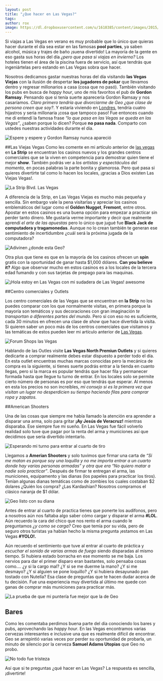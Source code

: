 ```yaml
---
layout: post
title: "¿Que hacer en Las Vegas?"
tags: 
author: rox
image: https://dl.dropboxusercontent.com/u/1610385/content/images/2015/04/2013-12-26-18-20-08-HDR-1.jpg
---
```

Si viajas a Las Vegas en verano es muy probable que lo único que quieras hacer durante el día sea estar en las famosas **pool parties**, ya saben alcohol, música y trajes de baño ¡suena divertido! La mayoría de la gente en eso gasta sus horas del día *¿pero que pasa si viajas en invierno?* Los hoteles tienen el área de la piscina fuera de servicio, así que tendrás que ingeniártelas pero estando en Las Vegas sobra que hacer.

Nosotros dedicamos gastar nuestras horas del día visitando **las Vegas Viejas** con la ilusión de despertar **los jugadores de pokar** que llevamos dentro y regresar millonarios a casa (cosa que no pasó). También visitando los pubs en busca de *happy hour*, uno de mis favoritos el pub de **Gordon Ramsay**. Pensando que si tenía suerte aparecería Gordon Ramsay y nos casaríamos. *Claro primero tendría que divorciarme de Geo ¿que clase de persona creen que soy?*. Y estaría viviendo en [Londres](/tag/londres/), tendría cuatro hijastros y seria millonaria ¡cosa que tampoco paso! Fue entonces cuando me di entendí la famosa frase *“lo que pasa en las Vegas se queda en las Vegas”*, ¿saben porque lo dicen? Porque **no pasa nada**. Comparto con ustedes nuestras actividades durante el día.

![Espere y espere y Gordon Ramsay nunca apareció](https://dl.dropboxusercontent.com/u/1610385/content/images/2015/04/2013-12-28-13-35-54.jpg)

##Las Viejas Vegas
Como les comente en mi artículo anterior de [las vegas](/las-vegas/) en **La Strip** se encuentran los casinos nuevos y los grandes centros comerciales que se la viven en competencia para demostrar quien tiene el mejor **show**. También podrás ver a *los artistas y espectáculos del momento,* en pocas palabras la parte bonita y glamorosa. Pero qué pasa si quieres divertirte tal como lo hacen los locales, ¡gracias a Dios existen Las Viejas Vegas!.

![La Strip Blvd. Las Vegas](https://dl.dropboxusercontent.com/u/1610385/content/images/2015/04/2013-12-24-19-15-14.jpg)

A diferencia de la Strip, en Las Vegas Viejas es mucho más pequeña y sencilla. Sin embargo vale la pena visitarlas y apreciar los casinos emblemáticos del lugar como el **Golden Nugget**, **Fremont**,  entre otros. Apostar en estos casinos es una buena opción para empezar a practicar sin perder tanto dinero. Me gustaría verme importante y decir que realmente aprendí *el arte de las apuestas* pero lo único que jugué fue **Black Jack de computadora y tragamonedas**. Aunque no lo crean también te generan ese sentimiento de incertidumbre ¿cuál será la próxima jugada de la computadora? 

![Adivinen ¿donde esta Geo?](https://dl.dropboxusercontent.com/u/1610385/content/images/2015/04/2013-12-26-18-20-08-HDR.jpg)

Otra plus que tiene es que en la mayoría de los casinos ofrecen un **spin** gratis con la oportunidad de ganar hasta $1,000 dólares. **Can you believe it?** Algo que observar mucho en estos casinos es a los locales de la tercera edad fumando y con sus tarjetas de prepago para las maquinas.

![¡Hola estoy en Las Vegas con mi sudadera de Las Vegas! awesome](https://dl.dropboxusercontent.com/u/1610385/content/images/2015/04/2013-12-26-17-16-56.jpg)

##Centro comerciales y Outlets

Los centro comerciales de las Vegas que se encuentran en **la Strip** no los puedes comparar con los que normalmente visitas, en primera porque la mayoría son temáticos y sus decoraciones con gran imaginación *te transportan a diferentes partes del mundo*. Pero si con eso no es suficiente, cada 30 minutos en ofrecen una clase de *show* que hace divertida la visita. Si quieren saber un poco más de los centros comerciales que visitamos y las temáticas de estos pueden leer mi artículo anterior de [Las Vegas](/las-vegas/).

![Forum Shops las Vegas](https://dl.dropboxusercontent.com/u/1610385/content/images/2015/04/2013-12-27-17-56-06.jpg)

Hablando de las Outles visite **Las Vegas North Premiun Outlets** y si quieres dedicarte a comprar realmente debes estar dispuesto a perder todo el día. En esta outlet encuentras muchas marcas conocidas pero la mecánica de compra es la siguiente, si tienes suerte podrás entrar a la tienda en cuanto llegas, pero si la marca es popular tendrás que hacer fila y permanecer formada hasta que llegue tu turno de entrar. En los locales solo se permite cierto número de personas es por eso que tendrás que esperar. Al menos en esta los precios no son increíbles, *mi consejo si es la primera vez que visitan un lugar no desperdicien su tiempo haciendo filas para comprar ropa y zapatos.*

##American Shooters

Una de las cosas que siempre me había llamado la atención era aprender a disparar una arma, solo para gritar **¡Ay Jesús de Veracruz!** mientras disparaba. Ese siempre fue mi sueño. En Las Vegas fue fácil volverlo realidad solo tuve que pagar por la renta del arma y municiones así que decidimos que sería divertido intentarlo. 

![Esperando mi turno para entrar al cuarto de tiro](https://dl.dropboxusercontent.com/u/1610385/content/images/2015/04/2013-12-26-12-04-11.jpg)

Llegamos a **Amerian Shooters** y solo tuvimos que firmar una carta de *“Si me matan es porque soy una loquilla y no me importa entrar a un cuarto donde hay varias personas armadas” y otra que era “No quiero matar a nadie solo practicar”*. Después de firmar te entregan el arma, las municiones, equipamento y las dianas (los papeles para practicar los tiros). Tenían algunas dianas temáticas como de zombies los cuales costaban $2 dolares ¿Quién los compra? ¿Las Kardashian? Nosotros compramos el clásico naranja de $1 dólar.

![Geo listo con su diana](https://dl.dropboxusercontent.com/u/1610385/content/images/2015/04/2013-12-26-12-23-37.jpg)

Antes de entrar al cuarto de practica tienes que ponerte los audífonos, pero a nosotros aún nos faltaba algo saber cómo cargar y disparar el arma **#LOL**. Aún recuerdo la cara del chico que nos rento el arma cuando le preguntamos *¿y como se carga?* Creo que temía por su vida, pero de seguro otros turistas ya habían hecho la misma pregunta ¡estamos en Las Vegas **#YOLO!.**

Aún recuerdo el sentimiento que tuve al entrar al cuarto de práctica y *escuchar el sonido de varias armas de fuego* siendo disparadas al mismo tiempo. Si hubiera estado borracha en ese momento se me baja. Los nervios para dar el primer disparo eran bastantes, solo pensaba cosas como.... ¿y si la cargo mal? ¿Y si se me duerme la mano? ¿Y si me desmayo? ¿Y si alguien se pone loquillo? ¿Y si hubiera desayunado pan tostado con Nutella? Esa clase de preguntas que te hacen dudar acerca de tu decisión. Fue una experiencia muy divertida al último me quede con ganas de comprar más municiones para practicar más.

![La prueba de que mi puntería fue mejor que la de Geo](https://dl.dropboxusercontent.com/u/1610385/content/images/2015/04/2013-12-26-14-02-52-1.jpg)

## Bares

Como les comentaba perdimos buena parte del día conociendo los bares y pubs, aprovechando las *happy hour*. En las Vegas encontramos varias cervezas interesantes e inclusive una que es realmente difícil de encontrar. Geo se arrepintió varias veces por perder su oportunidad de probarla, un minuto de silencio por la cerveza **Samuel Adams Utopias** que Geo no probo.

![No todo fue tristeza](https://dl.dropboxusercontent.com/u/1610385/content/images/2015/04/2013-12-24-17-20-12.jpg)

Así que si te preguntas ¿qué hacer en Las Vegas? La respuesta es sencilla, ¡divertirte!